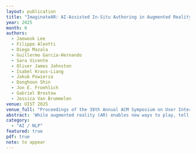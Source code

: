 ```yaml
---
layout: publication
title: "ImaginateAR: AI-Assisted In-Situ Authoring in Augmented Reality"
year: 2025
month: 6
authors:
  - Jaewook Lee
  - Filippo Aleotti
  - Diego Mazala
  - Guillermo Garcia-Hernando
  - Sara Vicente
  - Oliver James Johnston
  - Isabel Kraus-Liang
  - Jakub Powierza
  - Donghoon Shin
  - Jon E. Froehlich
  - Gabriel Brostow
  - Jessica Van Brummelen
venue: UIST 2025
venue_full: "Proceedings of the 38th Annual ACM Symposium on User Interface Software and Technology"
abstract: 'While augmented reality (AR) enables new ways to play, tell stories, and explore ideas rooted in the physical world, authoring personalized AR content remains difficult for non-experts, often requiring professional tools and time. Prior systems have explored AI-driven XR design but typically rely on manually-defined environments and fixed asset libraries, limiting creative flexibility and real-world relevance. We introduce ImaginateAR, a mobile AI-assisted AR authoring system that aims to let anyone build anything, anywhere -- simply by speaking their imagination. ImaginateAR is powered by custom pipelines for offline scene understanding, fast 3D asset generation, and LLM-driven speech interaction. Users might say "a dragon enjoying a campfire" (P7) and iteratively refine the scene using both AI and manual tools. Our technical evaluation shows that ImaginateAR produces more accurate outdoor scene graphs and generates 3D meshes faster than prior methods. A three-part user study (N=20) revealed preferred roles for AI in authoring, what and how users create in free-form use, and design implications for future AR authoring tools.'
category:
  - "AI / NLP"
featured: true
pdf: true
note: to appear
---
```


